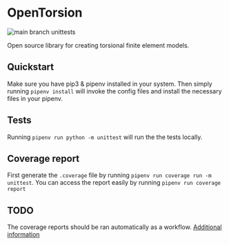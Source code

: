 # OpenTorsion
![main branch unittests](https://github.com/aalto-arotor/opentorsion/actions/workflows/unittest.yml/badge.svg?branch=main)

Open source library for creating torsional finite element models.

## Quickstart
Make sure you have pip3 & pipenv installed in your system. Then simply running ```pipenv install``` will invoke the config files and install the necessary files in your pipenv.

## Tests
Running ```pipenv run python -m unittest``` will run the the tests locally.

## Coverage report
First generate the ```.coverage``` file by running ```pipenv run coverage run -m unittest```. You can access the report easily by running ```pipenv run coverage report``` 

## TODO
The coverage reports should be ran automatically as a workflow. [Additional information](https://about.codecov.io/blog/python-code-coverage-using-github-actions-and-codecov/)